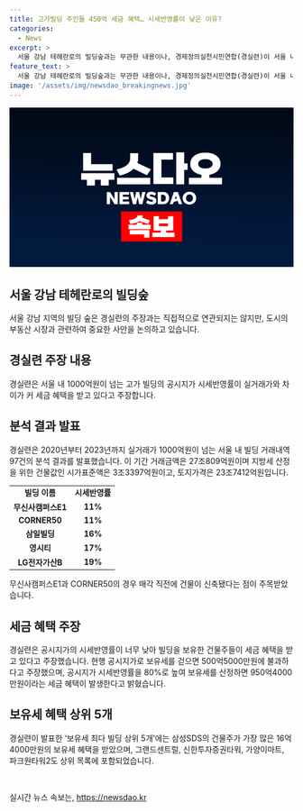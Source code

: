 ```yaml
---
title: 고가빌딩 주인들 450억 세금 혜택… 시세반영률이 낮은 이유?
categories:
  - News
excerpt: >
  서울 강남 테헤란로의 빌딩숲과는 무관한 내용이나, 경제정의실천시민연합(경실련)이 서울 내 1000억원이 넘는 고가 빌딩의 공시지가 시세반영률 문제를 제기했다. 2020년부터 2023년까지 실거래가 1000억원 이상인 빌딩 97건을 분석한 결과, 공시지가 시세반영률이 실거래가와 차이가 나타나고 있음을 밝혔다. 이로 인해 건물주들이 세금 혜택을 받는다는 주장이 제기되었으며, 이에 대한 상세한 분석 결과를 발표했다. 이에 대한 자세한 내용과 해당 건물들의 혜택 등에 대한 정보가 담겨있다.
feature_text: >
  서울 강남 테헤란로의 빌딩숲과는 무관한 내용이나, 경제정의실천시민연합(경실련)이 서울 내 1000억원이 넘는 고가 빌딩의 공시지가 시세반영률 문제를 제기했다. 2020년부터 2023년까지 실거래가 1000억원 이상인 빌딩 97건을 분석한 결과, 공시지가 시세반영률이 실거래가와 차이가 나타나고 있음을 밝혔다. 이로 인해 건물주들이 세금 혜택을 받는다는 주장이 제기되었으며, 이에 대한 상세한 분석 결과를 발표했다. 이에 대한 자세한 내용과 해당 건물들의 혜택 등에 대한 정보가 담겨있다.
image: '/assets/img/newsdao_breakingnews.jpg'
---
```


<p><img src="/assets/img/newsdao_breakingnews.jpg" alt="firstkoreanews 속보" /></p>

<h2 data-ke-size="size26">서울 강남 테헤란로의 빌딩숲</h2>

<p data-ke-size="size16">서울 강남 지역의 빌딩 숲은 경실련의 주장과는 직접적으로 연관되지는 않지만, 도시의 부동산 시장과 관련하여 중요한 사안을 논의하고 있습니다.</p>

<h2 data-ke-size="size26">경실련 주장 내용</h2>

<p data-ke-size="size16">경실련은 서울 내 1000억원이 넘는 고가 빌딩의 공시지가 시세반영률이 실거래가와 차이가 커 세금 혜택을 받고 있다고 주장합니다.</p>

<h2 data-ke-size="size26">분석 결과 발표</h2>

<p data-ke-size="size16">경실련은 2020년부터 2023년까지 실거래가 1000억원이 넘는 서울 내 빌딩 거래내역 97건의 분석 결과를 발표했습니다. 이 기간 거래금액은 27조809억원이며 지방세 산정을 위한 건물값인 시가표준액은 3조3397억원이고, 토지가격은 23조7412억원입니다.</p>

<table>
  <tr>
    <td style="text-align: center; height: 17px;"><b>빌딩 이름</b></td>
    <td style="text-align: center; height: 17px;"><b>시세반영률</b></td>
  </tr>
  <tr>
    <td style="text-align: center; height: 17px;"><b>무신사캠퍼스E1</b></td>
    <td style="text-align: center; height: 17px;"><b>11%</b></td>
  </tr>
  <tr>
    <td style="text-align: center; height: 17px;"><b>CORNER50</b></td>
    <td style="text-align: center; height: 17px;"><b>11%</b></td>
  </tr>
  <tr>
    <td style="text-align: center; height: 17px;"><b>삼일빌딩</b></td>
    <td style="text-align: center; height: 17px;"><b>16%</b></td>
  </tr>
  <tr>
    <td style="text-align: center; height: 17px;"><b>영시티</b></td>
    <td style="text-align: center; height: 17px;"><b>17%</b></td>
  </tr>
  <tr>
    <td style="text-align: center; height: 17px;"><b>LG전자가산B</b></td>
    <td style="text-align: center; height: 17px;"><b>19%</b></td>
  </tr>
</table>

<p data-ke-size="size16">무신사캠퍼스E1과 CORNER50의 경우 매각 직전에 건물이 신축됐다는 점이 주목받았습니다.</p>

<h2 data-ke-size="size26">세금 혜택 주장</h2>

<p data-ke-size="size16">경실련은 공시지가의 시세반영률이 너무 낮아 빌딩을 보유한 건물주들이 세금 혜택을 받고 있다고 주장했습니다. 현행 공시지가로 보유세를 걷으면 500억5000만원에 불과하다고 주장했으며, 공시지가 시세반영률을 80%로 높여 보유세를 산정하면 950억4000만원이라는 세금 혜택이 발생한다고 밝혔습니다.</p>

<h2 data-ke-size="size26">보유세 혜택 상위 5개</h2>

<p data-ke-size="size16">경실련이 발표한 ‘보유세 최다 빌딩 상위 5개’에는 삼성SDS의 건물주가 가장 많은 16억4000만원의 보유세 혜택을 받았으며, 그랜드센트럴, 신한투자증권타워, 가양이마트, 파크원타워2도 상위 목록에 포함되었습니다.</p>

<p data-ke-size="size16">&nbsp;</p>
실시간 뉴스 속보는, <a href="https://newsdao.kr" rel="dofollow">https://newsdao.kr</a>



